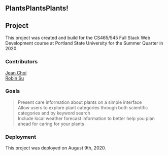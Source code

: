 ## PlantsPlantsPlants!

## Project

This project was created and build for the CS465/545 Full Stack Web Development course at
Portland State University for the Summer Quarter in 2020.

### Contributors

[Jean Choi](https://github.com/choijean)<br>
[Robin Su](https://github.com/rsu819)

### Goals

> Present care information about plants on a simple interface<br>
> Allow users to explore plant categories through both scientific categories and by keyword search<br>
> Include local weather forecast information to better help you plan ahead for caring for your plants

### Deployment

This project was deployed on August 9th, 2020.

